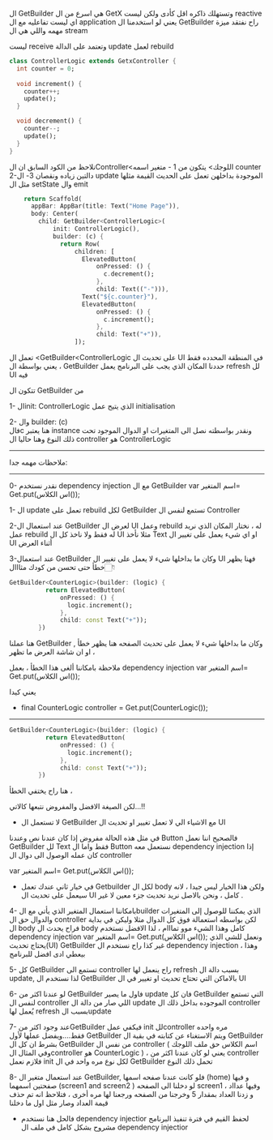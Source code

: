 
ال GetBuilder  هي اسرع من ال GetX وتستهلك ذاكره اقل كأدى ولكن ليست reactive اي ليست تفاعليه مع ال application يعني لو استخدمنا ال GetBuilder  راح نفتقد ميزة مهمه واللي هي ال stream

ليست receive وتعتمد على الدالة update لعمل rebuild 
```dart
class ControllerLogic extends GetxController {
  int counter = 0;
  
  void increment() {
    counter++;
    update();
  }

  void decrement() {
    counter--;
    update();
  }
}
```
نلاحظ من الكود السابق 
ان الController<اللوجك> يتكون من 
1 - متغير اسمه counter
2-دالتين زياده ونقصان
3- ال update الموجودة بداخلهن تعمل على الحديث القيمة مثلها مثل ال setState وال emit


```dart
    return Scaffold(
      appBar: AppBar(title: Text("Home Page")),
      body: Center(
        child: GetBuilder<ControllerLogic>(
            init: ControllerLogic(),
            builder: (c) {
              return Row(
                  children: [
                    ElevatedButton(
                        onPressed: () {
                          c.decrement();
                        },
                        child: Text(("-"))),
                    Text("${c.counter}"),
                    ElevatedButton(
                        onPressed: () {
                          c.increment();
                        },
                        child: Text("+")),
                  ]);
```
        
تعمل ال <GetBuilder<ControllerLogic على تحديث ال UI في المنطقة المحدده فقط ، يعني بواسطة ال GetBuilder حددنا المكان الذي يجب على البرنامج يعمل refresh لل UI فيه

تتكون ال GetBuilder من 

1- الinit: ControllerLogic الذي يتيح عمل initialisation 

2- وال builder: (c)  
فالc هنا يعتبر instance ونقدر بواسطته نصل الى المتغيرات او الدوال الموجود تحت ذلك النوع وهنا حاليا ال controller هو ControllerLogic



----------------
 ملاحظات مهمه جدا: 
_______________

0- نقدر نستخدم dependency injection مع ال GetBuilder 
 var اسم المتغير= Get.put(اس الكلاس());

1- ال update تعمل على rebuild لكل GetBuilder تستمع لنفس ال Controller

2-عند استعمال ال GetBuilder لعرض ال UI وعمل rebuild له ، نختار المكان الذي نريد عمل rebuild له فقط ولا ناخذ كل ال UI مثلا نأخذ Text او اي شيء يعمل على تغيير ال UI أثناء العرض

3-عند استعمال GetBuilder وكان ما بداخلها شيء لا يعمل على تغيير ال UI فهنا يظهر خطأ حتى تحسن من كودك
مثااال👇🏻
```dart
GetBuilder<CounterLogic>(builder: (logic) {
          return ElevatedButton(
              onPressed: () {
                logic.increment();
              },
              child: const Text("+"));
        })
```
هنا عملنا GetBuilder وكان ما بداخلها شيء لا يعمل على تحديث الصفحه هنا يظهر خطأ , او ان شاشة العرض ما تظهر ، 

ملاحظة بامكاننا ألغى هذا الخطأ ، بعمل dependency injection 
var اسم المتغير= Get.put(اس الكلاس());

يعني كيدا

+ final CounterLogic controller = Get.put(CounterLogic());
-------------------------------------------------------
```dart
GetBuilder<CounterLogic>(builder: (logic) {
          return ElevatedButton(
              onPressed: () {
                logic.increment();
              },
              child: const Text("+"));
        })
```
هنا راح يختفي الخطأ ، 

لكن الصيغة الافضل والمفروض نتبعها كالاتي...!!

+ لا تستعمل ال GetBuilder  مع الاشياء الي لا تعمل تغيير او تحديث ال UI

في مثل هذه الحالة مفروض إذا كان عندنا نص وعندنا Button فالصحيح اننا نعمل GetBuilder لل Text فقط واما ال Button نستعمل معه  dependency injection إذا كان عمله الوصول الى دوال ال controller 

var اسم المتغير= Get.put(اس الكلاس());

 + في خيار ثاني عندك تعمل Getbuilder لكل ال body ولكن هذا الخيار ليس جيدا ، لانه سيعمل على تحديث ال UI كامل ، ونحن بالاصل نريد تحديث جزء معين لا غير .

4- بامكاننا استعمال المتغير الذي يأتي مع الbuilder الذي يمكننا للوصول إلى المتغيرات والدوال حق ال controller لكن بواسطه استعمالة فوق كل الدوال مثلا وليكن في بداية ال body فراح يحدث ال body كامل وهذا الشيء موو تمااام ، لذا الافضل نستخدم dependency injection 
var اسم المتغير= Get.put(اس الكلاس());
ونعمل للشي الذي يحتاج تحديث(UI) GetBuilder  غير كذا راح نستخدم ال dependency injection ، وهذا بيعطي ادى  افضل للبرنامج

5- كل GetBuilder تستمع الى controller راح ينعمل لها refresh بسبب دالة ال update, لذا نستخدم ال GetBuilder بالاماكن التي تحتاج تحديث او تغيير في ال UI

6- لو عندنا اكثر من GetBuilder فاول ما يصير update فان كل GetBuilder التي تستمع لنفس ال controller اللي صار من دالة ال update الموجوده بداخل ذلك ال controller يُعمل لها refresh بسبب الupdate

7- عند وجود اكثر منGetBuilder فيكفي عمل init للcontroller مره واحده فقط....ويفضل عملها لأول GetBuilder ويتم الاستغناء عن كتابته في بقية ال GetBuilder بشرط ان كل ال GetBuilder من نفس ال controller ( اسم الكلاس حق ملف اللوجك وفي المثال الcontroller هو  CounterLogic ) ، يعني لو كان عندنا اكثر من controller فلازم نعمل init لكل نوع مره واحد في ال GetBuilder تحمل ذلك النوع

8- عند استعمال متغير ال GetBuilder, فلو كانت عندنا 
صفحه اسمها (home) و فيها 
صفحتين اسمهما (screen1 and screen2 )
لو دخلنا الى الصفحه screen1 وفيها عدااد ، و زدنا العداد بمقدار 5 وخرجنا من الصفحه ورجعنا لها مره أخرى ، فتلاحظ انه تم حذف قيمة العداد وصار مثل اول ما دخلنا

+ فالحل هنا نستخدم dependency injectior لحفظ القيم في فترة تنفيذ البرنامج مشروح بشكل كامل في ملف
ال  dependency injectior


```
